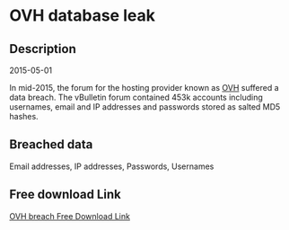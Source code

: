 # OVH database leak

## Description

2015-05-01

In mid-2015, the forum for the hosting provider known as <a href="https://www.ovh.com" target="_blank" rel="noopener">OVH</a> suffered a data breach. The vBulletin forum contained 453k accounts including usernames, email and IP addresses and passwords stored as salted MD5 hashes.

## Breached data

Email addresses, IP addresses, Passwords, Usernames

## Free download Link

[OVH breach Free Download Link](https://tinyurl.com/2b2k277t)